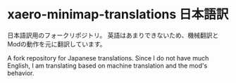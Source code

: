 # xaero-minimap-translations 日本語訳

日本語訳用のフォークリポジトリ。
英語はあまりできないため、機械翻訳とModの動作を元に翻訳しています。

A fork repository for Japanese translations.
Since I do not have much English, I am translating based on machine translation and the mod's behavior.
